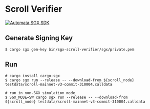 # Scroll Verifier
[![Automata SGX SDK](https://img.shields.io/badge/Power%20By-Automata%20SGX%20SDK-orange.svg)](https://github.com/automata-network/automata-sgx-sdk)

## Generate Signing Key
```
$ cargo sgx gen-key bin/sgx-scroll-verifier/sgx/private.pem
```

## Run
```
# cargo install cargo-sgx
$ cargo sgx run --release -- --download-from ${scroll_node} testdata/scroll-mainnet-v3-commit-310004.calldata

# run in non-SGX simulation mode
$ SGX_MODE=SW cargo sgx run --release -- --download-from ${scroll_node} testdata/scroll-mainnet-v3-commit-310004.calldata
```